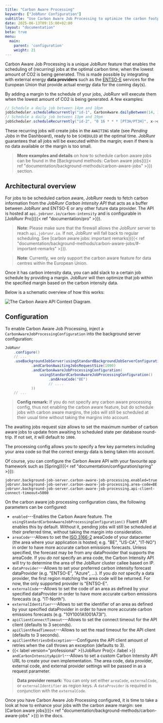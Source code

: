 ```yaml
---
title: "Carbon Aware Processing"
keywords: ["JobRunr Configuration"]
subtitle: "Use Carbon Aware Job Processing to optimize the carbon footprint when scheduling (recurring) jobs."
date: 2025-06-13T09:15:00+02:00
layout: "documentation"
beta: true
menu: 
  main: 
    parent: 'configuration'
    weight: 21
---
```


Carbon Aware Job Processing is a unique JobRunr feature that enables the scheduling of (recurring) jobs at the optimal carbon time; when the lowest amount of CO2 is being generated. This is made possible by integrating with external energy **data providers** such as the [ENTSO-E](https://www.entsoe.eu/) services for the European Union that provide actual energy data for the coming day(s). 

By adding a margin to the schedule of your jobs, JobRunr will execute them when the lowest amount of CO2 is being generated. A few examples:

```java
// Schedule a daily job between 14pm and 18pm
jobScheduler.scheduleRecurrently("id-1", CarbonAware.dailyBetween(14, 18), x -> x.doWork())
// Schedule a daily job between 13pm and 19pm
jobScheduler.scheduleRecurrently("id-2", "0 16 * * * [PT3H/PT3H]", x->doWork())
```

These recurring jobs will create jobs in the `AWAITING` state (see _Pending Jobs_ in the Dashboard), ready to be `SCHEDULED` at the optimal time. JobRunr guarantees that all jobs will be executed within the margin; even if there is no data available or the margin is too small.

> **More examples and details** on how to schedule carbon aware jobs can be found in the [Background methods: Carbon aware jobs]({{< ref "documentation/background-methods/carbon-aware-jobs" >}}) section.

## Architectural overview

For jobs to be scheduled carbon aware, JobRunr needs to fetch carbon information from the _JobRunr Carbon Intensity API_ that acts as a buffer between JobRunr and ENTSO-E or any other future data provider. The API is hosted at `api.jobrunr.io/carbon-intensity` and is configurable in [JobRunr Pro]({{< ref "documentation/pro" >}}). 

> **Note**: Please make sure that the firewall allows the JobRunr server to reach `api.jobrunr.io`. If not, JobRunr will fall back to regular scheduling. See [carbon aware jobs: important remarks]({{< ref "documentation/background-methods/carbon-aware-jobs/#-important-remarks" >}}).

> **Note**: Currently, we only support the carbon aware feature for data centres within the European Union.

Once it has carbon intensity data, you can add slack to a certain job schedule by providing a margin. JobRunr will then optimize that job within the specified margin based on the carbon intensity data. 

Below is a schematic overview of how this works:

![](/documentation/carbon-aware-context.png "The Carbon Aware API Context Diagram.")

## Configuration

To enable Carbon Aware Job Processing, inject a `CarbonAwareJobProcessingConfiguration` into the background server configuration:

```java
JobRunr
    .configure()
    // ...
    .useBackgroundJobServer(usingStandardBackgroundJobServerConfiguration()
            .andCarbonAwaitingJobsRequestSize(1000)
            .andCarbonAwareJobProcessingConfiguration(
                usingStandardCarbonAwareJobProcessingConfiguration()
                    .andAreaCode("BE")
                    // ....
            ))
    // ...
```

> __Config remark:__ If you do not specify any carbon aware processing config, thus not enabling the carbon aware feature, but do schedule jobs with carbon aware margins, the jobs will still be scheduled at their usual time without taking the margins into account.

The awaiting jobs request size allows to set the maximum number of carbon aware jobs to update from awaiting to scheduled state per database round-trip. If not set, it will default to `1000`.

The processing config allows you to specify a few key parmeters including your area code so that the correct energy data is being taken into account. 

Of course, you can configure the Carbon Aware API with your favourite app framework such as [Spring]({{< ref "documentation/configuration/spring" >}}):

```
jobrunr.background-job-server.carbon-aware-job-processing.enabled=true
jobrunr.background-job-server.carbon-aware-job-processing.area-code=BE
jobrunr.background-job-server.carbon-aware-job-processing.api-client-connect-timeout=5000
```

On the carbon aware job processing configuration class, the following parameters can be configured:

- `enabled`---Enables the Carbon Aware feature. The `usingStandardCarbonAwareJobProcessingConfiguration()` Fluent API enables this by default. Without it, pending jobs will still be scheduled at their preferred time, without taking the margin into consideration.
- `areaCode`---Allows to set the [ISO 3166-2](https://en.wikipedia.org/wiki/ISO_3166-2) areaCode of your datacenter (the area where your application is hosted; e.g. "BE", "US-CA", "IT-NO") in order to have more accurate carbon emissions forecasts. Unless specified, the forecast may be from any dataProvider that supports the areaCode. If you _do not_ specify an area code, the Carbon Intensity API will try to determine the area of the JobRunr cluster callee based on IP. 
- `dataProvider`---Allows to set your preferred carbon intensity forecast dataProvider (e.g. "ENTSO-E", "Azure", ...). If you _do not_ specify a data provider, the first region matching the area code will be returned. For now, the only supported provider is "ENTSO-E".
- `externalCode`---Allows to set the code of an area as defined by your specified dataProvider in order to have more accurate carbon emissions forecasts (e.g. "IT-North").
- `externalIdentifier`---Allows to set the identifier of an area as defined by your specified dataProvider in order to have more accurate carbon emissions forecasts (e.g. "10Y1001A1001A73I"). 
- `apiClientConnectTimeout`---Allows to set the connect timeout for the API client (defaults to 3 seconds).
- `apiClientReadTimeout`---Allows to set the read timeout for the API client (defaults to 3 seconds).
- `apiClientRetriesOnException`---Configures the API client amount of retries when the call throws an exception (defaults to 3).
- {{< label version="professional" >}}JobRunr Pro{{< /label >}} `andCarbonIntensityApiUrl`---Allows to set a custom Carbon Intensity API URL to create your own implementation. The area code, data provider, external code, and external provider settings will be passed in as a request parameter.

> __Data provider remark:__ You can only set either `areaCode`, `externalCode`, or `externalIdentifier` as region keys. A `dataProvider` is required in conjunction with the `externalCode`. 

Once you have Carbon Aware Job Processing configured, it is time to take a look at how to enhance your jobs with the carbon aware margin: see [Carbon aware jobs]({{< ref "documentation/background-methods/carbon-aware-jobs" >}}) in the docs.
